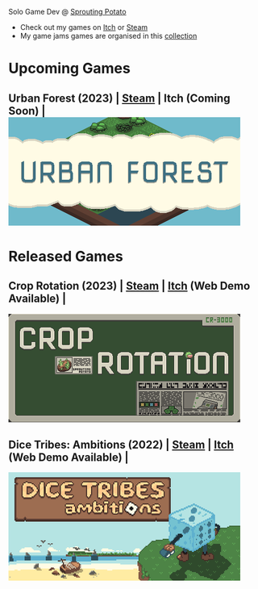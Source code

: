 Solo Game Dev @ [Sprouting Potato](https://zwodahs.itch.io/)

- Check out my games on [Itch](https://zwodahs.itch.io/) or [Steam](https://store.steampowered.com/developer/Sprouting%20Potato)
- My game jams games are organised in this [collection](https://itch.io/c/1867456/game-jams)

# Upcoming Games
## Urban Forest (2023) | [Steam](https://s.team/a/2765120) | Itch (Coming Soon) | ![urban-forest](games/urban-forest.png)

# Released Games

## Crop Rotation (2023) | [Steam](https://s.team/a/2348090) | [Itch](https://zwodahs.itch.io/crop-rotation) (Web Demo Available) |
![crop-rotation](games/crop-rotation.png)

## Dice Tribes: Ambitions (2022) | [Steam](https://store.steampowered.com/app/1965800/Dice_Tribes_Ambitions/) | [Itch](https://zwodahs.itch.io/dice-tribes-ambitions) (Web Demo Available) |
![dice-tribes](games/dice-tribes.png)
